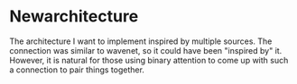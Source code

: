# Newarchitecture
The architecture I want to implement inspired by multiple sources. 
The connection was similar to wavenet, so it could have been "inspired by" it. However, it is natural for those using binary attention to come up with such a connection to pair things together.
